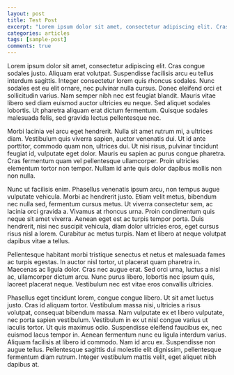 ```yaml
---
layout: post
title: Test Post
excerpt: "Lorem ipsum dolor sit amet, consectetur adipiscing elit. Cras congue sodales justo. Aliquam erat volutpat. Suspendisse facilisis arcu eu tellus interdum sagittis. Integer consectetur lorem quis rhoncus sodales. Nunc sodales est eu elit ornare, nec pulvinar nulla cursus. Donec eleifend orci et sollicitudin varius. Nam semper nibh nec est feugiat blandit. Mauris vitae libero sed diam euismod auctor ultricies eu neque. Sed aliquet sodales lobortis. Ut pharetra aliquam erat dictum fermentum. Quisque sodales malesuada felis, sed gravida lectus pellentesque nec."
categories: articles
tags: [sample-post]
comments: true
---
```


Lorem ipsum dolor sit amet, consectetur adipiscing elit. Cras congue sodales justo. Aliquam erat volutpat. Suspendisse facilisis arcu eu tellus interdum sagittis. Integer consectetur lorem quis rhoncus sodales. Nunc sodales est eu elit ornare, nec pulvinar nulla cursus. Donec eleifend orci et sollicitudin varius. Nam semper nibh nec est feugiat blandit. Mauris vitae libero sed diam euismod auctor ultricies eu neque. Sed aliquet sodales lobortis. Ut pharetra aliquam erat dictum fermentum. Quisque sodales malesuada felis, sed gravida lectus pellentesque nec.

Morbi lacinia vel arcu eget hendrerit. Nulla sit amet rutrum mi, a ultrices diam. Vestibulum quis viverra sapien, auctor venenatis dui. Ut id ante porttitor, commodo quam non, ultrices dui. Ut nisi risus, pulvinar tincidunt feugiat id, vulputate eget dolor. Mauris eu sapien ac purus congue pharetra. Cras fermentum quam vel pellentesque ullamcorper. Proin ultricies elementum tortor non tempor. Nullam id ante quis dolor dapibus mollis non non nulla.

Nunc ut facilisis enim. Phasellus venenatis ipsum arcu, non tempus augue vulputate vehicula. Morbi ac hendrerit justo. Etiam velit metus, bibendum nec nulla sed, fermentum cursus metus. Ut viverra consectetur sem, ac lacinia orci gravida a. Vivamus at rhoncus urna. Proin condimentum quis neque sit amet viverra. Aenean eget est ac turpis tempor porta. Duis hendrerit, nisi nec suscipit vehicula, diam dolor ultricies eros, eget cursus risus nisl a lorem. Curabitur ac metus turpis. Nam et libero at neque volutpat dapibus vitae a tellus.

Pellentesque habitant morbi tristique senectus et netus et malesuada fames ac turpis egestas. In auctor nisl tortor, ut placerat quam pharetra in. Maecenas ac ligula dolor. Cras nec augue erat. Sed orci urna, luctus a nisl ac, ullamcorper dictum arcu. Nunc purus libero, lobortis nec ipsum quis, laoreet placerat neque. Vestibulum nec est vitae eros convallis ultricies.

Phasellus eget tincidunt lorem, congue congue libero. Ut sit amet luctus justo. Cras id aliquam tortor. Vestibulum massa nisi, ultricies a risus volutpat, consequat bibendum massa. Nam vulputate ex et libero vulputate, nec porta sapien vestibulum. Vestibulum in ex ut nisl congue varius ut iaculis tortor. Ut quis maximus odio. Suspendisse eleifend faucibus ex, nec euismod lacus tempor in. Aenean fermentum nunc eu ligula interdum varius. Aliquam facilisis at libero id commodo. Nam id arcu ex. Suspendisse non augue tellus. Pellentesque sagittis dui molestie elit dignissim, pellentesque fermentum diam rutrum. Integer vestibulum mattis velit, eget aliquet nibh dapibus at.

